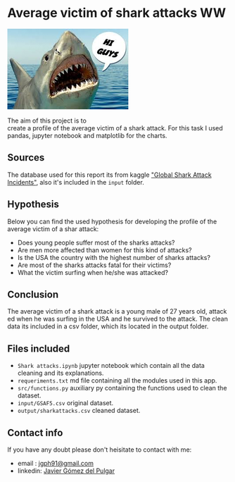 # Average victim of shark attacks WW

<a href="https://github.com/jgph91"><img src="./input/jaws.jpeg" title="Shark attacks" alt="Shark attacks"></a>
<!-- [![Shark attacks](./input/jaws.jpg)](https://github.com/jgph91) -->

The aim of this project is to create a profile of the average victim of a shark attack. For this task I used pandas, jupyter notebook and matplotlib for the charts.

## Sources

The database used for this report its from kaggle <a href="https://www.kaggle.com/teajay/global-shark-attacks/version/1">"Global Shark Attack Incidents"</a>, also it's included in the `input` folder.

## Hypothesis

Below you can find the used hypothesis for developing the profile of the average victim of a shar attack:

- Does young people suffer most of the sharks attacks?  
- Are men more affected than women for this kind of attacks?  
- Is the USA the country with the highest number of sharks attacks?  
- Are most of the sharks attacks fatal for their victims?  
- What the victim surfing when he/she was attacked?  

## Conclusion

The average victim of a shark attack is a young male of 27 years old, attacked when he was surfing in the USA and he survived to the attack. The clean data its included in a csv folder, which its located in the output folder.

## Files included

- `Shark attacks.ipynb` jupyter notebook which contain all the data cleaning and its explanations.
- `requeriments.txt` md file containing all the modules used in this app.
- `src/functions.py` auxiliary py containing the functions used to clean the dataset.
- `input/GSAF5.csv` original dataset.
- `output/sharkattacks.csv` cleaned dataset.

## Contact info

If you have any doubt please don't heisitate to contact with me:

- email : jgph91@gmail.com
- linkedin:  <a href="https://www.linkedin.com/in/javier-gomez-del-pulgar/?locale=en_US">Javier Gómez del Pulgar</a>
